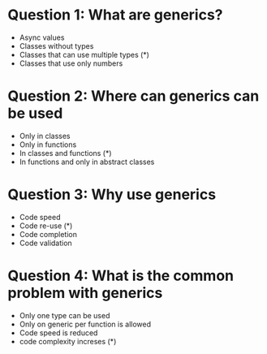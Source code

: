 # Question 1: What are generics?
- Async values
- Classes without types
- Classes that can use multiple types (*)
- Classes that use only numbers

# Question 2: Where can generics can be used
- Only in classes
- Only in functions
- In classes and functions (*)
- In functions and only in abstract classes

# Question 3: Why use generics
- Code speed
- Code re-use (*)
- Code completion
- Code validation

# Question 4: What is the common problem with generics
- Only one type can be used
- Only on generic per function is allowed
- Code speed is reduced
- code complexity increses (*)